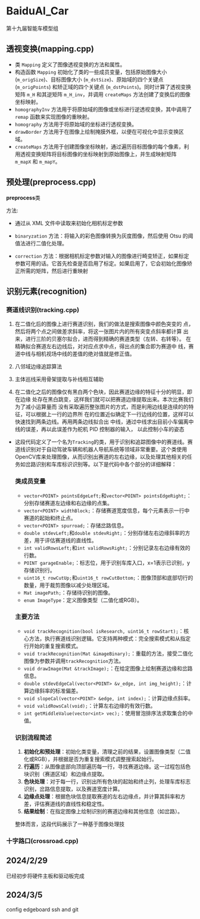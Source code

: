 # BaiduAI_Car
 第十九届智能车模型组

## 透视变换(mapping.cpp)

- 类 `Mapping` 定义了图像透视变换的方法和属性。
- 构造函数 `Mapping` 初始化了类的一些成员变量，包括原始图像大小 (`m_origSize`)、目标图像大小 (`m_dstSize`)、原始域的四个关键点 (`m_origPoints`) 和矫正域的四个关键点 (`m_dstPoints`)。同时计算了透视变换矩阵 `m_H` 和其逆矩阵 `m_H_inv`，并调用 `createMaps` 方法创建了变换后的图像坐标映射。
- `homographyInv` 方法用于将原始域的图像或坐标进行逆透视变换，其中调用了 `remap` 函数来实现图像的重映射。
- `homography` 方法用于将原始域的坐标进行透视变换。
- `drawBorder` 方法用于在图像上绘制掩膜外框，以便在可视化中显示变换区域。
- `createMaps` 方法用于创建图像坐标映射，通过遍历目标图像的每个像素，利用透视变换矩阵将目标图像的坐标映射到原始图像上，并生成映射矩阵 `m_mapX` 和 `m_mapY`。

## 预处理(preprocess.cpp)

**preprocess**类

方法:

- 通过从 XML 文件中读取来初始化相机标定参数

- `binaryzation` 方法：将输入的彩色图像转换为灰度图像，然后使用 Otsu 的阈值法进行二值化处理。

- `correction` 方法：根据相机标定参数对输入的图像进行畸变矫正，如果标定参数可用的话。它首先检查是否启用了标定。如果启用了，它会初始化图像矫正所需的矩阵，然后进行重映射

## 识别元素(recognition)

### 赛道线识别(tracking.cpp)

1. 在二值化后的图像上进行赛道识别，我们的做法是搜索图像中颜色突变的 点，然后将两个点之间做差求斜率，将这一张图片内的所有突变点斜率都计算 出来，进行三阶的贝塞尔拟合，进而得到精确的赛道类型（左转、右转等）。 在精确拟合赛道左右边线后，对对应点求中点，得出点的集合即为赛道中 线，赛道中线与相机视场中线的差值的绝对值就是修正值。

2. 八邻域边缘追踪算法
3. 主体巡线采用骨架提取与补线相互辅助
4. 在二值化之后的图像仅有黑白两个色块，因此赛道边缘的特征十分的明显，即在边缘 处存在黑白跳变，这样我们就可以把赛道边缘提取出来。本次比赛我们为了减小运算量而 没有采取遍历整张图片的方式，而是利用边线是连续的的特征，可以根据上一行的边界所 在的位置近似确定下一行边线的位置，这样可以快速找到两条边线。再用两条边线拟合出 中线，通过中线求出目前小车偏离中线的误差，再以此误差作为舵机 PID 控制器的输入， 以此控制小车的姿态

- 这段代码定义了一个名为`Tracking`的类，用于识别和追踪图像中的赛道线。赛道线识别对于自动驾驶车辆和机器人导航系统等领域非常重要。这个类使用OpenCV库来处理图像，从而识别出赛道的左右边缘，以及处理其他相关的任务如岔路识别和车库标识识别等。以下是代码中各个部分的详细解释：

  ### 类成员变量
  - `vector<POINT> pointsEdgeLeft;`和`vector<POINT> pointsEdgeRight;`：分别存储赛道左边缘和右边缘的点集。
  - `vector<POINT> widthBlock;`：存储赛道宽度信息，每个元素表示一行中赛道的起始和终止点。
  - `vector<POINT> spurroad;`：存储岔路信息。
  - `double stdevLeft;`和`double stdevRight;`：分别存储左右边缘斜率的方差，用于评估赛道线的直线性。
  - `int validRowsLeft;`和`int validRowsRight;`：分别记录左右边缘有效的行数。
  - `POINT garageEnable;`：标志位，用于识别车库入口，x=1表示已识别，y存储识别行。
  - `uint16_t rowCutUp;`和`uint16_t rowCutBottom;`：图像顶部和底部切行的数量，用于裁剪图像以减少处理区域。
  - `Mat imagePath;`：存储待识别的图像。
  - `enum ImageType`：定义图像类型（二值化或RGB）。

  ### 主要方法
  - `void trackRecognition(bool isResearch, uint16_t rowStart);`：核心方法，执行赛道线识别逻辑。它支持两种模式：完全搜索模式和从指定行开始的重复搜索模式。
  - `void trackRecognition(Mat &imageBinary);`：重载的方法，接受二值化图像为参数并调用`trackRecognition`方法。
  - `void drawImage(Mat &trackImage);`：在给定图像上绘制赛道边缘和岔路信息。
  - `double stdevEdgeCal(vector<POINT> &v_edge, int img_height);`：计算边缘斜率的标准偏差。
  - `void slopeCal(vector<POINT> &edge, int index);`：计算边缘点斜率。
  - `void validRowsCal(void);`：计算左右边缘的有效行数。
  - `int getMiddleValue(vector<int> vec);`：使用冒泡排序法求取集合的中值。

  ### 识别流程简述
  1. **初始化和预处理**：初始化类变量，清理之前的结果，设置图像类型（二值化或RGB），并根据是否为重复搜索模式调整搜索起始行。
  2. **行遍历**：从图像底部向顶部遍历每一行，寻找赛道边缘。这一过程包括色块识别（赛道区域）和边缘点提取。
  3. **色块处理**：对于每一行，识别出所有色块的起始和终止列，处理车库标志识别，岔路信息提取，以及赛道宽度计算。
  4. **边缘点处理**：根据色块信息提取赛道的左右边缘点，并计算其斜率和方差，评估赛道线的直线性和稳定性。
  5. **结果绘制**：在指定图像上绘制识别的赛道边缘和其他信息（如岔路）。

  整体而言，这段代码展示了一种基于图像处理技



### 十字路口(crossroad.cpp)





## 2024/2/29

已经初步将硬件主板和驱动板完成


## 2024/3/5

config edgeboard ssh and git 





